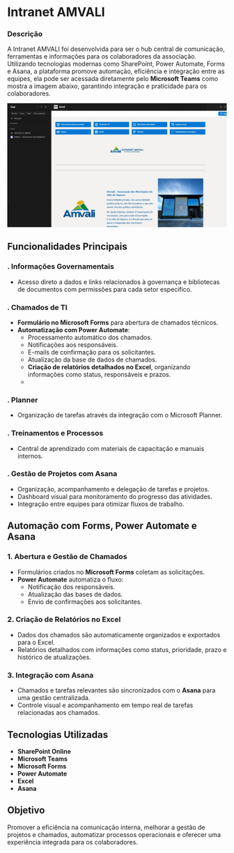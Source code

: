 # **Intranet AMVALI**

### **Descrição**
A Intranet AMVALI foi desenvolvida para ser o hub central de comunicação, ferramentas e informações para os colaboradores da associação. Utilizando tecnologias modernas como SharePoint, Power Automate, Forms e Asana, a plataforma promove automação, eficiência e integração entre as equipes, ela pode ser acessada diretamente pelo **Microsoft Teams** como mostra a imagem abaixo, garantindo integração e praticidade para os colaboradores.

![Imagem do Projeto](https://github.com/Jeaneoliveira/intranet-amvali/blob/main/Home-intranet.png?raw=true)

## **Funcionalidades Principais**

### **. Informações Governamentais**
- Acesso direto a dados e links relacionados à governança e bibliotecas de documentos com permissões para cada setor
  específico.

### **. Chamados de TI**
- **Formulário no Microsoft Forms** para abertura de chamados técnicos.
- **Automatização com Power Automate**:
  - Processamento automático dos chamados.
  - Notificações aos responsáveis.
  - E-mails de confirmação para os solicitantes.
  - Atualização da base de dados de chamados.
  - **Criação de relatórios detalhados no Excel**, organizando informações como status, responsáveis e prazos.
  - 

### **. Planner**
- Organização de tarefas através da integração com o Microsoft Planner.

### **. Treinamentos e Processos**
- Central de aprendizado com materiais de capacitação e manuais internos.

### **. Gestão de Projetos com Asana**
- Organização, acompanhamento e delegação de tarefas e projetos.
- Dashboard visual para monitoramento do progresso das atividades.
- Integração entre equipes para otimizar fluxos de trabalho.

## **Automação com Forms, Power Automate e Asana**

### **1. Abertura e Gestão de Chamados**
- Formulários criados no **Microsoft Forms** coletam as solicitações.
- **Power Automate** automatiza o fluxo:
  - Notificação dos responsáveis.
  - Atualização das bases de dados.
  - Envio de confirmações aos solicitantes.

### **2. Criação de Relatórios no Excel**
- Dados dos chamados são automaticamente organizados e exportados para o Excel.
- Relatórios detalhados com informações como status, prioridade, prazo e histórico de atualizações.

### **3. Integração com Asana**
- Chamados e tarefas relevantes são sincronizados com o **Asana** para uma gestão centralizada.
- Controle visual e acompanhamento em tempo real de tarefas relacionadas aos chamados.


## **Tecnologias Utilizadas**
- **SharePoint Online**
- **Microsoft Teams**
- **Microsoft Forms**
- **Power Automate**
- **Excel**
- **Asana**


## **Objetivo**
Promover a eficiência na comunicação interna, melhorar a gestão de projetos e chamados, automatizar processos operacionais e oferecer uma experiência integrada para os colaboradores.

